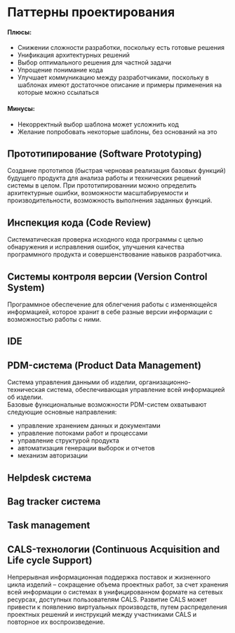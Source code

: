 # Паттерны проектирования

#### Плюсы:
* Снижении сложности разработки, поскольку есть готовые решения
* Унификация архитектурных решений
* Выбор оптимального решения для частной задачи
* Упрощение понимание кода
* Улучшает коммуникацию между разработчиками, поскольку в шаблонах имеют достаточное описание и примеры 
применения на которые можно ссылаться

#### Минусы:
* Некорректный выбор шаблона может усложнить код
* Желание попробовать некоторые шаблоны, без оснований на это


## Прототипирование (Software Prototyping)  
Создание прототипов (быстрая черновая реализация базовых функций) будущего продукта для анализа работы и 
технических решений системы в целом. При прототипированнии можно определить архитектурные ошибки, возможности 
масштабируемости и производительности, возможность выполнения заданных функций.

## Инспекция кода (Сode Review)
Систематическая проверка исходного кода программы с целью обнаружения и исправления ошибок, улучшения качества 
программного продукта и совершенствование навыков разработчика.

## Системы контроля версии (Version Control System)
Программное обеспечение для облегчения работы с изменяющейся информацией, которое хранит в себе разные версии 
информации с возможностью работы с ними.

## IDE

## PDM-система (Product Data Management)
Система управления данными об изделии, организационно-техническая система, обеспечивающая управление всей 
информацией об изделии.  
Базовые функциональные возможности PDM-систем охватывают следующие основные направления:
* управление хранением данных и документами
* управление потоками работ и процессами
* управление структурой продукта
* автоматизация генерации выборок и отчетов
* механизм авторизации

## Helpdesk система

## Bag tracker система

## Task management

## CALS-технологии (Continuous Acquisition and Life cycle Support)
Непрерывная информационная поддержка поставок и жизненного цикла изделий – сокращение объема проектных работ, 
за счет хранения всей информации о системах в унифицированном формате на сетевых ресурсах, доступных пользователям 
CALS. Развитие CALS может привести к появлению виртуальных производств, путем распределения проектных решений и 
инструкций между участниками CALS и повторное их воспроизведение.
